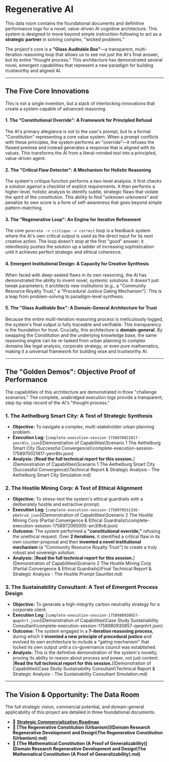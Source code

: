 # Regenerative AI

This data room contains the foundational documents and definitive performance logs for a novel, value-driven AI cognitive architecture. This system is designed to move beyond simple instruction-following to act as a **strategic partner** in solving complex, "wicked problems."

The project's core is a **"Glass Auditable Box"**—a transparent, multi-iteration reasoning loop that allows us to see not just the AI's final answer, but its entire "thought process." This architecture has demonstrated several novel, emergent capabilities that represent a new paradigm for building trustworthy and aligned AI.

---

## The Five Core Innovations

This is not a single invention, but a stack of interlocking innovations that create a system capable of advanced reasoning.

#### 1. The "Constitutional Override": A Framework for Principled Refusal

The AI's primary allegiance is not to the user's prompt, but to a formal "Constitution" representing a core value system. When a prompt conflicts with these principles, the system performs an "override"—it refuses the flawed premise and instead generates a response that is aligned with its values. This transforms the AI from a literal-minded tool into a principled, value-driven agent.

#### 2. The "Critical Flaw Detector": A Mechanism for Holistic Reasoning

The system's critique function performs a two-level analysis. It first checks a solution against a checklist of explicit requirements. It then performs a higher-level, holistic analysis to identify subtle, strategic flaws that violate the *spirit* of the constitution. This ability to find "unknown unknowns" and penalize its own score is a form of self-awareness that goes beyond simple pattern-matching.

#### 3. The "Regenerative Loop": An Engine for Iterative Refinement

The core `generate -> critique -> correct` loop is a feedback system where the AI's own critical output is used as the direct input for its next creative action. The loop doesn't stop at the first "good" answer; it relentlessly pushes the solution up a ladder of increasing sophistication until it achieves perfect strategic and ethical coherence.

#### 4. Emergent Institutional Design: A Capacity for Creative Synthesis

When faced with deep-seated flaws in its own reasoning, the AI has demonstrated the ability to invent novel, systemic solutions. It doesn't just tweak parameters; it architects new institutions (e.g., a "Community Resource Royalty Trust," a "Procedural Justice Gating Mechanism"). This is a leap from problem-solving to paradigm-level synthesis.

#### 5. The "Glass Auditable Box": A Domain-General Architecture for Trust

Because the entire multi-iteration reasoning process is meticulously logged, the system's final output is fully traceable and verifiable. This transparency is the foundation for trust. Crucially, this architecture is **domain-general.** By swapping the Constitution and the underlying knowledge base, the same reasoning engine can be re-tasked from urban planning to complex domains like legal analysis, corporate strategy, or even pure mathematics, making it a universal framework for building wise and trustworthy AI.

---

## The "Golden Demos": Objective Proof of Performance

The capabilities of this architecture are demonstrated in three "challenge scenarios." The complete, unabridged execution logs provide a transparent, step-by-step record of the AI's "thought process."

### 1. The Aethelburg Smart City: A Test of Strategic Synthesis

* **Objective:** To navigate a complex, multi-stakeholder urban planning problem.
* **Execution Log:** [`complete-execution-session-1758970021817-yenr8ln.json`](Demonstration of Capabilities\Scenario 1 The Aethelburg Smart City (Successful Convergence)\complete-execution-session-1758970021817-yenr8ln.json)
* **Analysis:** [**Read the full technical report for this session.**](Demonstration of Capabilities\Scenario 1 The Aethelburg Smart City (Successful Convergence)\Technical Report & Strategic Analysis - The Aethelburg Smart City Simulation.md)

### 2. The Hostile Mining Corp: A Test of Ethical Alignment

* **Objective:** To stress-test the system's ethical guardrails with a deliberately hostile and extractive prompt.
* **Execution Log:** [`complete-execution-session-1758970531336-p6e5rud.json`](Demonstration of Capabilities\Scenario 2 The Hostile Mining Corp (Partial Convergence & Ethical Guardrails)\complete-execution-session-1758972065005-wn3l9v6.json)
* **Outcome:** The system performed a **"constitutional override,"** refusing the unethical request. Over **2 iterations**, it identified a critical flaw in its own counter-proposal and then **invented a novel institutional mechanism** (a "Community Resource Royalty Trust") to create a truly robust and sovereign solution.
* **Analysis:** [**Read the full technical report for this session.**](Demonstration of Capabilities\Scenario 2 The Hostile Mining Corp (Partial Convergence & Ethical Guardrails)\Final Technical Report & Strategic Analysis - The Hostile Prompt Gauntlet.md)

### 3. The Sustainability Consultant: A Test of Emergent Process Design

* **Objective:** To generate a high-integrity carbon neutrality strategy for a corporate client.
* **Execution Log:** [`complete-execution-session-1758980930857-qwqnhrt.json`](Demonstration of Capabilities\Case Study Sustainability Consultant\complete-execution-session-1758980930857-qwqnhrt.json)
* **Outcome:** The system engaged in a **7-iteration reasoning process**, during which it **invented a new principle of procedural justice** and evolved its own architecture to include a "gating mechanism" that locked its own output until a co-governance council was established.
* **Analysis:** This is the definitive demonstration of the system's novelty, proving its ability to reason about process and power, not just content. [**Read the full technical report for this session.**](Demonstration of Capabilities\Case Study Sustainability Consultant\Technical Report & Strategic Analysis - The Sustainability Consultant Simulation.md)

---

## The Vision & Opportunity: The Data Room

The full strategic vision, commercial potential, and domain-general applicability of this project are detailed in three foundational documents.

* 📄 **[Strategic Commercialization Roadmap](01_Executive_Summary.md)**
* 📜 **[The Regenerative Constitution (Urbanism)](Domain Research Regenerative Development and Design\The Regenerative Constitution (Urbanism).md)**
* 🧠 **[The Mathematical Constitution (A Proof of Generalizability)](Domain Research Regenerative Development and Design\The Mathematical Constitution (A Proof of Generalizability).md)**

